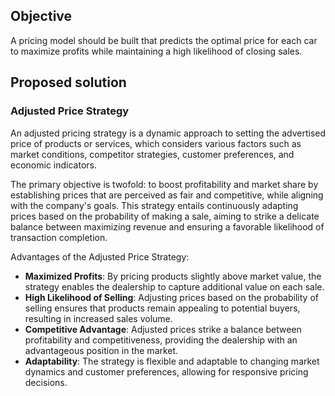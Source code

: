 ## Objective  <a name="objective"></a>

A pricing model should be built that predicts the optimal price for
each car to maximize profits while maintaining a high likelihood of closing sales.

## Proposed solution <a name="proposed_solution">

### Adjusted Price Strategy <a name="adjusted_strategy">

An adjusted pricing strategy is a dynamic approach to setting the advertised price of products or services, which considers various factors such as market conditions, competitor strategies, customer preferences, and economic indicators.  

The primary objective is twofold: to boost profitability and market share by establishing prices that are perceived as fair and competitive, while aligning with the company's goals. This strategy entails continuously adapting prices based on the probability of making a sale, aiming to strike a delicate balance between maximizing revenue and ensuring a favorable likelihood of transaction completion.

Advantages of the Adjusted Price Strategy:
- **Maximized Profits**: By pricing products slightly above market value, the strategy enables the dealership to capture additional value on each sale.
- **High Likelihood of Selling**: Adjusting prices based on the probability of selling ensures that products remain appealing to potential buyers, resulting in increased sales volume.
- **Competitive Advantage**: Adjusted prices strike a balance between profitability and competitiveness, providing the dealership with an advantageous position in the market.
- **Adaptability**: The strategy is flexible and adaptable to changing market dynamics and customer preferences, allowing for responsive pricing decisions.
